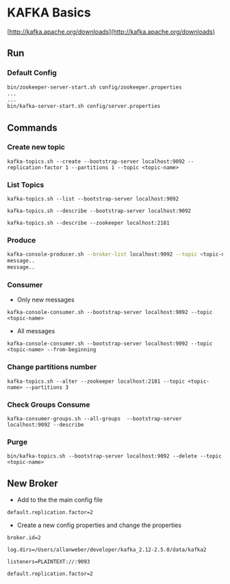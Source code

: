 # KAFKA Basics

[http://kafka.apache.org/downloads](http://kafka.apache.org/downloads)

## Run

### Default Config

```bash
bin/zookeeper-server-start.sh config/zookeeper.properties
...
...
bin/kafka-server-start.sh config/server.properties
```

## Commands

### Create new topic

`kafka-topics.sh --create --bootstrap-server localhost:9092 --replication-factor 1 --partitions 1 --topic <topic-name>`

### List Topics

`kafka-topics.sh --list --bootstrap-server localhost:9092`

`kafka-topics.sh --describe --bootstrap-server localhost:9092`

`kafka-topics.sh --describe --zookeeper localhost:2181`

### Produce

```bash
kafka-console-producer.sh --broker-list localhost:9092 --topic <topic-name>
message..
message..
```

### Consumer

* Only new messages

`kafka-console-consumer.sh --bootstrap-server localhost:9092 --topic <topic-name>`

* All messages

`kafka-console-consumer.sh --bootstrap-server localhost:9092 --topic <topic-name> --from-beginning`

### Change partitions number

`kafka-topics.sh --alter --zookeeper localhost:2181 --topic <topic-name> --partitions 3`

### Check Groups Consume

`kafka-consumer-groups.sh --all-groups  --bootstrap-server localhost:9092 --describe`

### Purge

`bin/kafka-topics.sh --bootstrap-server localhost:9092 --delete --topic <topic-name>`

## New Broker

* Add to the the main config file

`default.replication.factor=2`

* Create a new config properties and change the properties

`broker.id=2`

`log.dirs=/Users/allanweber/developer/kafka_2.12-2.5.0/data/kafka2`

`listeners=PLAINTEXT://:9093`

`default.replication.factor=2`